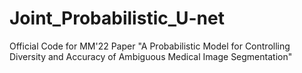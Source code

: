 # Joint_Probabilistic_U-net
Official Code for MM'22 Paper "A Probabilistic Model for Controlling Diversity and Accuracy of Ambiguous Medical Image Segmentation"

